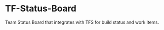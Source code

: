 TF-Status-Board
===============

Team Status Board that integrates with TFS for build status and work items.
